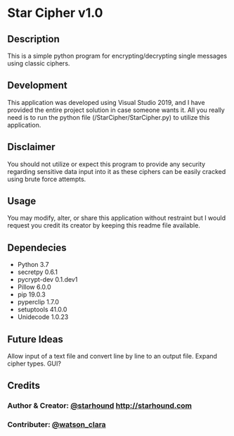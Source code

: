 
# Star Cipher v1.0

## Description
This is a simple python program for encrypting/decrypting single messages 
using classic ciphers. 

## Development 
This application was developed using Visual Studio 2019, and I have provided 
the entire project solution in case someone wants it. All you really need is to 
run the python file (/StarCipher/StarCipher.py) to utilize this application. 

## Disclaimer
You should not utilize or expect this program to provide any security regarding 
sensitive data input into it as these ciphers can be easily cracked using brute force attempts.

## Usage
You may modify, alter, or share this application without restraint but I would request you credit its creator by keeping this readme file available.

## Dependecies
- Python 3.7
- secretpy 0.6.1
- pycrypt-dev 0.1.dev1
- Pillow 6.0.0
- pip 19.0.3
- pyperclip 1.7.0
- setuptools 41.0.0
- Unidecode 1.0.23

## Future Ideas 
Allow input of a text file and convert line by line to an output file. Expand 
cipher types. GUI?

## Credits 
### Author & Creator: [@starhound](https://github.com/starhound)   http://starhound.com
### Contributer: [@watson_clara](https://github.com/watson-clara)


